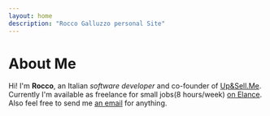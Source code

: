 ```yaml
---
layout: home
description: "Rocco Galluzzo personal Site"
---
```


# About Me
Hi! I'm **Rocco**, an Italian *software developer* and co-founder of [Up&Sell.Me](https://upandsell.me).
Currently I'm available as freelance for small jobs(8 hours/week) [on Elance](http://byterussian.elance.com).
Also feel free to send me [an email](mailto:rocco@galluzzo.me) for anything.